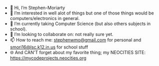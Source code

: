 - 👋 Hi, I’m Stephen-Moriarty
- 👀 I’m interested in well alot of things but one of those things would be computers/electronics in general.
- 🌱 I’m currently taking Computer Science (but also others subjects in school).
- 💞️ I’m looking to collaborate on: not really sure yet.
- 📫 How to reach me: stephenwmo@gmail.com for personal and smori16@lsc.k12.in.us for school stuff
- 🌐 And CAN'T forget about my favorite thing; my NEOCITIES SITE: https://mycodeprojects.neocities.org

<!---
Stephen-Moriarty/Stephen-Moriarty is a ✨ special ✨ repository because its `README.md` (this file) appears on your GitHub profile.
You can click the Preview link to take a look at your changes.
--->
